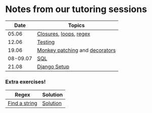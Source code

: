 # Notes from our tutoring sessions

| Date | Topics |
| --- | --- |
| 05.06 | [Closures](closures_loops_regex/closures.md), [loops](closures_loops_regex/loops.md), [regex](closures_loops_regex/regex.md) |
| 12.06 | [Testing](testing/testing.md) |
| 19.06 | [Monkey patching](monkeypatch_decorators/monkey_patching.md) and [decorators](monkeypatch_decorators/decorators.md) |
| 08-09.07 | [SQL](SQL/SQL_notes.md) |
| 21.08 | [Django Setup](django_module/django_setup.md) |

### Extra exercises!

|Regex | Solution |
| --- | --- |
| [Find a string](https://www.hackerrank.com/challenges/find-a-string/problem) | [Solution](https://github.com/fbw-p24-e01-assignments/tutoring/blob/main/extra_exercises/solution_find_a_string.py) |
